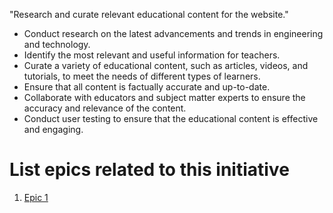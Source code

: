 "Research and curate relevant educational content for the website."

* Conduct research on the latest advancements and trends in engineering and technology.
* Identify the most relevant and useful information for teachers.
* Curate a variety of educational content, such as articles, videos, and tutorials, to meet the needs of different types of learners.
* Ensure that all content is factually accurate and up-to-date.
* Collaborate with educators and subject matter experts to ensure the accuracy and relevance of the content.
* Conduct user testing to ensure that the educational content is effective and engaging.


# List epics related to this initiative
1. [Epic 1](../../../../documentation/templates/theme/initiatives/epics/epic_template.md)
